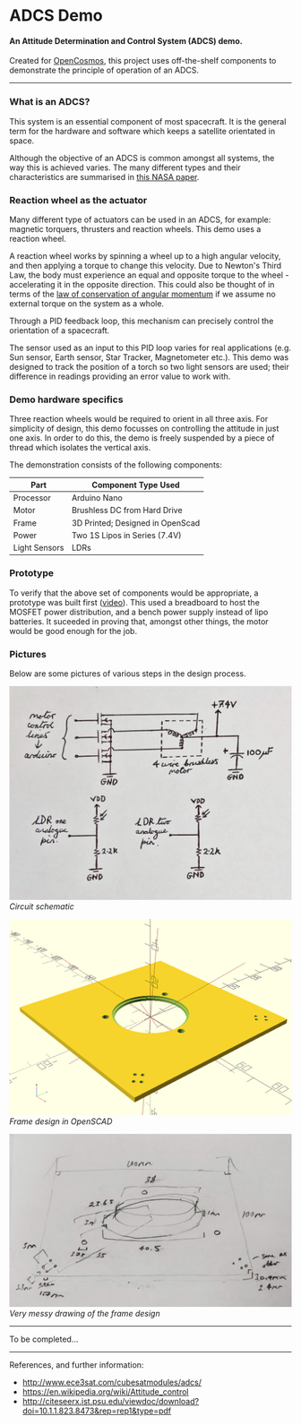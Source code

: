 ADCS Demo
=========

#### An Attitude Determination and Control System (ADCS) demo.

Created for [OpenCosmos](https://www.open-cosmos.com/), this project uses off-the-shelf components to demonstrate the principle of operation of an ADCS.

---

### What is an ADCS?

This system is an essential component of most spacecraft. It is the general term for the hardware and software which keeps a satellite orientated in space.

Although the objective of an ADCS is common amongst all systems, the way this is achieved varies. The many different types and their characteristics are summarised in [this NASA paper](https://ntrs.nasa.gov/archive/nasa/casi.ntrs.nasa.gov/20110007876.pdf).

### Reaction wheel as the actuator

Many different type of actuators can be used in an ADCS, for example: magnetic torquers, thrusters and reaction wheels. This demo uses a reaction wheel.

A reaction wheel works by spinning a wheel up to a high angular velocity, and then applying a torque to change this velocity. Due to Newton's Third Law, the body must experience an equal and opposite torque to the wheel - accelerating it in the opposite direction. This could also be thought of in terms of the [law of conservation of angular momentum](http://www.feynmanlectures.caltech.edu/I_18.html) if we assume no external torque on the system as a whole.

Through a PID feedback loop, this mechanism can precisely control the orientation of a spacecraft.

The sensor used as an input to this PID loop varies for real applications (e.g. Sun sensor, Earth sensor, Star Tracker, Magnetometer etc.). This demo was designed to track the position of a torch so two light sensors are used; their difference in readings providing an error value to work with.

### Demo hardware specifics

Three reaction wheels would be required to orient in all three axis. For simplicity of design, this demo focusses on controlling the attitude in just one axis. In order to do this, the demo is freely suspended by a piece of thread which isolates the vertical axis.

The demonstration consists of the following components:

Part | Component Type Used
--- | ---
Processor | Arduino Nano
Motor | Brushless DC from Hard Drive
Frame | 3D Printed; Designed in OpenScad
Power | Two 1S Lipos in Series (7.4V)
Light Sensors | LDRs

### Prototype

To verify that the above set of components would be appropriate, a prototype was built first ([video](https://photos.app.goo.gl/x1hWNtvbokYaZJKe7)). This used a breadboard to host the MOSFET power distribution, and a bench power supply instead of lipo batteries. It suceeded in proving that, amongst other things, the motor would be good enough for the job.

### Pictures

Below are some pictures of various steps in the design process.

![Schematic](images/schematic.jpg)
*Circuit schematic*

![Frame in OpenScad](images/frame.png)
*Frame design in OpenSCAD*

![Frame Drawing](images/frame_drawing.jpg)
*Very messy drawing of the frame design*

---

To be completed...

---

References, and further information:

- http://www.ece3sat.com/cubesatmodules/adcs/
- https://en.wikipedia.org/wiki/Attitude_control
- http://citeseerx.ist.psu.edu/viewdoc/download?doi=10.1.1.823.8473&rep=rep1&type=pdf

